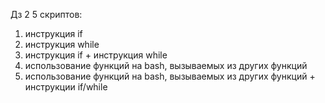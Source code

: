 Дз 2
5 скриптов:
1) инструкция if
2) инструкция while
3) инструкция if + инструкция while
4) использование функций на bash, вызываемых из других функций
5) использование функций на bash, вызываемых из других функций + инструкции if/while

